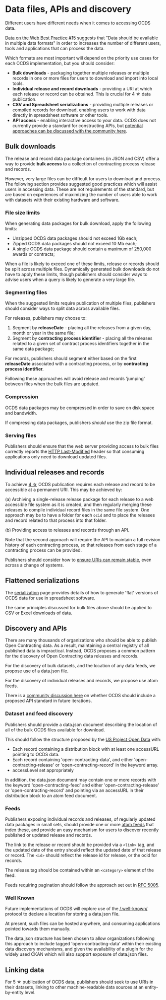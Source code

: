 # Data files, APIs and discovery

Different users have different needs when it comes to accessing OCDS data. 

[Data on the Web Best Practice #15](https://www.w3.org/TR/dwbp/#dataFormats) suggests that "Data should be available in multiple data formats" in order to increases the number of different users, tools and applications that can process the data.

Which formats are most important will depend on the priority use cases for each OCDS implementation, but you should consider:

* **Bulk downloads** - packaging together multiple releases or multiple records in one or more files for users to download and import into local tools.
* **Individual release and record downloads** - providing a URI at which each release or record can be obtained. This is crucial for 4 ☆ data publication.
* **CSV and Spreadsheet serializations** - providing multiple releases or compiled records for download, enabling users to work with data directly in spreadsheet software or other tools. 
* **API access** - enabling interactive access to your data. OCDS does not currently provide a standard for constructing APIs, but [potential approaches can be discussed with the community here](https://github.com/open-contracting/standard/issues/290).

## Bulk downloads

The release and record data package containers (in JSON and CSV) offer a way to provide **bulk access** to a collection of contracting process release and records. 

However, very large files can be difficult for users to download and process. The following section provides suggested good practices which will assist users in accessing data. These are not requirements of the standard, but are based on experiences of maximizing the number of users able to work with datasets with their existing hardware and software.

### File size limits

When generating data packages for bulk download, apply the following limits:

* Unzipped OCDS data packages should not exceed 1Gb each;
* Zipped OCDS data packages should not exceed 10 Mb each;
* A single OCDS data package should contain a maximum of 250,000 awards or contracts; 

When a file is likely to exceed one of these limits, release or records should be split across multiple files. Dynamically generated bulk downloads do not have to apply these limits, though publishers should consider ways to advise users when a query is likely to generate a very large file. 

### Segmenting files

When the suggested limits require publication of multiple files, publishers should consider ways to split data across available files. 

For releases, publishers may choose to:

1. Segment by **releaseDate** - placing all the releases from a given day, month or year in the same file;
1. Segment by **contracting process identifier** - placing all the releases related to a given set of contract process identifiers together in the same data package;

For records, publishers should segment either based on the first **releaseDate** associated with a contracting process, or by **contracting process identifier.**

Following these approaches will avoid release and records 'jumping' between files when the bulk files are updated. 

### Compression

OCDS data packages may be compressed in order to save on disk space and bandwidth. 

If compressing data packages, publishers *should* use the zip file format.

### Serving files

Publishers should ensure that the web server providing access to bulk files correctly reports the [HTTP Last-Modified](http://www.w3.org/Protocols/rfc2616/rfc2616-sec14.html#sec14.29) header so that consuming applications only need to download updated files.

## Individual releases and records

To achieve [4 ☆](levels.md) OCDS publication requires each release and record to be accessible at a permanent URI. This may be achieved by:

(a) Archiving a single-release release package for each release to a web accessible file system as it is created, and then regularly merging these releases to compile individual record files in the same file system. One approach may be to have a folder for each ```ocid``` and to place the releases and record related to that process into that folder. 

(b) Providing access to releases and records through an API.

Note that the second approach will require the API to maintain a full revision history of each contracting process, so that releases from each stage of a contracting process can be provided. 

Publishers should consider how to [ensure URIs can remain stable](https://www.w3.org/Provider/Style/URI.html), even across a change of systems.

## Flattened serializations

The [serialization](../../serialization/) page provides details of how to generate 'flat' versions of OCDS data for use in spreadsheet software.

The same principles discussed for bulk files above should be applied to CSV or Excel downloads of data.


## Discovery and APIs

There are many thousands of organizations who should be able to publish Open Contracting data. As a result, maintaining a central registry of all published data is impractical. Instead, OCDS proposes a common pattern for the discovery of Open Contracting data releases and records.

For the discovery of bulk datasets, and the location of any data feeds, we propose use of a data.json file.

For the discovery of individual releases and records, we propose use atom feeds.

There is a [community discussion here](https://github.com/open-contracting/standard/issues/290) on whether OCDS should include a proposed API standard in future iterations.

### Dataset and feed discovery

Publishers should provide a data.json document describing the location of all of the bulk OCDS files available for download. 

This should follow the structure proposed by the [US Project Open Data](https://project-open-data.github.io/schema/) with:

* Each record containing a distribution block with at least one accessURL pointing to OCDS data.
* Each record containing 'open-contracting-data', and either 'open-contracting-release' or 'open-contracting-record' in the keyword array.
* accessLevel set appropriately

In addition, the data.json document may contain one or more records with the keyword 'open-contracting-feed' and either 'open-contracting-release' or 'open-contracting-record' and pointing via an accessURL in their distribution block to an atom feed document.

### Feeds

Publishers exposing individual records and releases, of regularly updated data packages in small sets, should provide one or more [atom feeds](http://en.wikipedia.org/wiki/Atom_%28standard%29) that index these, and provide an easy mechanism for users to discover recently published or updated release and records.

The link to the release or record should be provided via a ```<link>``` tag, and the updated date of the entry should reflect the updated date of that release or record. The ```<id>``` should reflect the release id for release, or the ocid for records.
    
The release.tag should be contained within an ```<category>``` element of the feed. 

Feeds requiring pagination should follow the approach set out in [RFC 5005](https://tools.ietf.org/html/rfc5005#section-3).

### Well Known

Future implementations of OCDS will explore use of the <a href="http://tools.ietf.org/html/rfc5785">/.well-known/</a> protocol to declare a location for storing a data.json file. 

At present, such files can be hosted anywhere, and consuming applications pointed towards them manually. 

The data.json structure has been chosen to allow organizations following this approach to include tagged 'open-contracting-data' within their existing data discovery mechanisms, and given the availability of a plugin for the widely used CKAN which will also support exposure of data.json files. 

## Linking data

For 5 ☆ publication of OCDS data, publishers should seek to use URIs in their datasets, linking to other machine-readable data sources at an entity-by-entity level.
